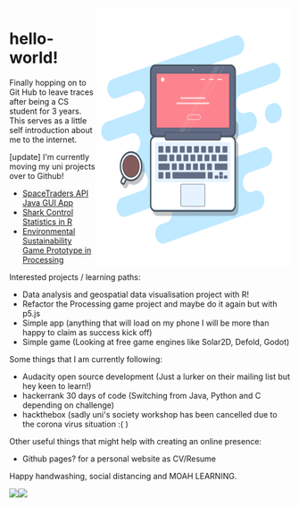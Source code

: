 <img align="right" src="https://github.com/hellospacecorgi/hellospacecorgi/blob/master/gummy-macbook.png" alt="Coding laptop" width=350px height=465px/>

# hello-world!

Finally hopping on to Git Hub to leave traces after being a CS student for 3 years.
This serves as a little self introduction about me to the internet.

[update] I'm currently moving my uni projects over to Github!
- <a href="https://github.com/hellospacecorgi/spacetraders_java">SpaceTraders API Java GUI App</a>
- <a href="https://github.com/hellospacecorgi/SharkReport"> Shark Control Statistics in R</a>
- <a href="https://github.com/hellospacecorgi/GE2127-refactor"> Environmental Sustainability Game Prototype in Processing</a>

Interested projects / learning paths:
- Data analysis and geospatial data visualisation project with R!
- Refactor the Processing game project and maybe do it again but with p5.js
- Simple app (anything that will load on my phone I will be more than happy to claim as success kick off)
- Simple game (Looking at free game engines like Solar2D, Defold, Godot)

Some things that I am currently following:
- Audacity open source development (Just a lurker on their mailing list but hey keen to learn!)
- hackerrank 30 days of code (Switching from Java, Python and C depending on challenge)
- hackthebox (sadly uni's society workshop has been cancelled due to the corona virus situation :( )

Other useful things that might help with creating an online presence:
- Github pages? for a personal website as CV/Resume

Happy handwashing, social distancing and MOAH LEARNING.

<a href="https://github.com/anuraghazra/github-readme-stats">
  <img align="left" src="https://github-readme-stats.vercel.app/api?username=hellospacecorgi&count_private=true&theme=blueberry&show_icons=true" />
</a>
<a href="https://github.com/anuraghazra/github-readme-stats">
  <img align="left" src="https://github-readme-stats.vercel.app/api/top-langs/?username=hellospacecorgi&theme=gotham" />
</a>
